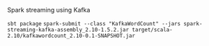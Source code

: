 Spark streaming using Kafka

`sbt package`
`spark-submit --class "KafkaWordCount" --jars spark-streaming-kafka-assembly_2.10-1.5.2.jar target/scala-2.10/kafkawordcount_2.10-0.1-SNAPSHOT.jar`
